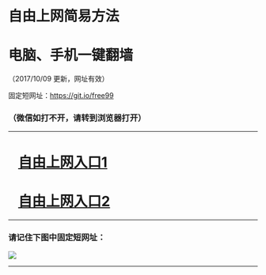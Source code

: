 ﻿# 自由上网简易方法

# 电脑、手机一键翻墙

（2017/10/09 更新，网址有效）

固定短网址：https://git.io/free99

### （微信如打不开，请转到浏览器打开）


***





# &nbsp;&nbsp; <a href="http://ft341811212.fwq-tz-1001.info/fwqtz01.html?t=10090013981 " target="_blank">自由上网入口1</a>
# &nbsp;&nbsp; <a href="http://ft226131371.fwq-tz-1002.info/fwqtz02.html?t=100900117963 " target="_blank">自由上网入口2</a>
***

### 请记住下图中固定短网址：

<img src="https://s3-us-west-2.amazonaws.com/fwq-1001/yjfq-20170905okok.png" /> 


***

